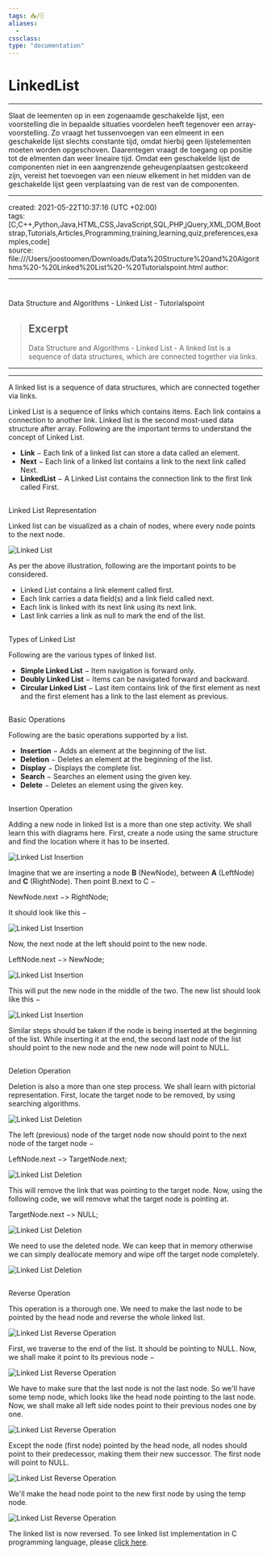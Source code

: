 ```yaml
---
tags: 📥️/🗄 
aliases:
  - 
cssclass: 
type: "documentation"
---
```

# LinkedList
---

Slaat de leementen op in een zogenaamde geschakelde lijst, een voorstelling die in bepaalde situaties voordelen heeft tegenover een array-voorstelling. Zo vraagt het tussenvoegen van een elmeent in een geschakelde  lijst slechts constante tijd, omdat hierbij geen lijstelementen moeten worden opgeschoven. Daarentegen vraagt de toegang op positie tot de elmenten dan weer lineaire tijd. 
Omdat een geschakelde lijst de componenten niet in een aangrenzende geheugenplaatsen gestcokeerd zijn, vereist het toevoegen van een nieuw elkement in het midden van de geschakelde lijst geen verplaatsing van de rest van de componenten.

---


created: 2021-05-22T10:37:16 (UTC +02:00)  
tags: \[C,C++,Python,Java,HTML,CSS,JavaScript,SQL,PHP,jQuery,XML,DOM,Bootstrap,Tutorials,Articles,Programming,training,learning,quiz,preferences,examples,code\]  
source: 
file:///Users/joostoomen/Downloads/Data%20Structure%20and%20Algorithms%20-%20Linked%20List%20-%20Tutorialspoint.html
author:

---

# 

Data Structure and Algorithms - Linked List - Tutorialspoint

> ## Excerpt
> 
> Data Structure and Algorithms - Linked List - A linked list is a sequence of data structures, which are connected together via links.

---

---

A linked list is a sequence of data structures, which are connected together via links.

Linked List is a sequence of links which contains items. Each link contains a connection to another link. Linked list is the second most-used data structure after array. Following are the important terms to understand the concept of Linked List.

-   **Link** − Each link of a linked list can store a data called an element.
-   **Next** − Each link of a linked list contains a link to the next link called Next.
-   **LinkedList** − A Linked List contains the connection link to the first link called First.

## 

Linked List Representation

Linked list can be visualized as a chain of nodes, where every node points to the next node.

![Linked List](https://www.tutorialspoint.com/data_structures_algorithms/images/linked_list.jpg)

As per the above illustration, following are the important points to be considered.

-   Linked List contains a link element called first.
-   Each link carries a data field(s) and a link field called next.
-   Each link is linked with its next link using its next link.
-   Last link carries a link as null to mark the end of the list.

## 

Types of Linked List

Following are the various types of linked list.

-   **Simple Linked List** − Item navigation is forward only.
-   **Doubly Linked List** − Items can be navigated forward and backward.
-   **Circular Linked List** − Last item contains link of the first element as next and the first element has a link to the last element as previous.

## 

Basic Operations

Following are the basic operations supported by a list.

-   **Insertion** − Adds an element at the beginning of the list.
-   **Deletion** − Deletes an element at the beginning of the list.
-   **Display** − Displays the complete list.
-   **Search** − Searches an element using the given key.
-   **Delete** − Deletes an element using the given key.

## 

Insertion Operation

Adding a new node in linked list is a more than one step activity. We shall learn this with diagrams here. First, create a node using the same structure and find the location where it has to be inserted.

![Linked List Insertion](https://www.tutorialspoint.com/data_structures_algorithms/images/linked_list_insertion_0.jpg)

Imagine that we are inserting a node **B** (NewNode), between **A** (LeftNode) and **C** (RightNode). Then point B.next to C −

NewNode.next −> RightNode;

It should look like this −

![Linked List Insertion](https://www.tutorialspoint.com/data_structures_algorithms/images/linked_list_insertion_1.jpg)

Now, the next node at the left should point to the new node.

LeftNode.next −> NewNode;

![Linked List Insertion](https://www.tutorialspoint.com/data_structures_algorithms/images/linked_list_insertion_2.jpg)

This will put the new node in the middle of the two. The new list should look like this −

![Linked List Insertion](https://www.tutorialspoint.com/data_structures_algorithms/images/linked_list_insertion_3.jpg)

Similar steps should be taken if the node is being inserted at the beginning of the list. While inserting it at the end, the second last node of the list should point to the new node and the new node will point to NULL.

## 

Deletion Operation

Deletion is also a more than one step process. We shall learn with pictorial representation. First, locate the target node to be removed, by using searching algorithms.

![Linked List Deletion](https://www.tutorialspoint.com/data_structures_algorithms/images/linked_list_deletion_0.jpg)

The left (previous) node of the target node now should point to the next node of the target node −

LeftNode.next −> TargetNode.next;

![Linked List Deletion](https://www.tutorialspoint.com/data_structures_algorithms/images/linked_list_deletion_1.jpg)

This will remove the link that was pointing to the target node. Now, using the following code, we will remove what the target node is pointing at.

TargetNode.next −> NULL;

![Linked List Deletion](https://www.tutorialspoint.com/data_structures_algorithms/images/linked_list_deletion_2.jpg)

We need to use the deleted node. We can keep that in memory otherwise we can simply deallocate memory and wipe off the target node completely.

![Linked List Deletion](https://www.tutorialspoint.com/data_structures_algorithms/images/linked_list_deletion_3.jpg)

## 

Reverse Operation

This operation is a thorough one. We need to make the last node to be pointed by the head node and reverse the whole linked list.

![Linked List Reverse Operation](https://www.tutorialspoint.com/data_structures_algorithms/images/linked_list_reverse_0.jpg)

First, we traverse to the end of the list. It should be pointing to NULL. Now, we shall make it point to its previous node −

![Linked List Reverse Operation](https://www.tutorialspoint.com/data_structures_algorithms/images/linked_list_reverse_1.jpg)

We have to make sure that the last node is not the last node. So we'll have some temp node, which looks like the head node pointing to the last node. Now, we shall make all left side nodes point to their previous nodes one by one.

![Linked List Reverse Operation](https://www.tutorialspoint.com/data_structures_algorithms/images/linked_list_reverse_2.jpg)

Except the node (first node) pointed by the head node, all nodes should point to their predecessor, making them their new successor. The first node will point to NULL.

![Linked List Reverse Operation](https://www.tutorialspoint.com/data_structures_algorithms/images/linked_list_reverse_3.jpg)

We'll make the head node point to the new first node by using the temp node.

![Linked List Reverse Operation](https://www.tutorialspoint.com/data_structures_algorithms/images/linked_list_reverse_4.jpg)

The linked list is now reversed. To see linked list implementation in C programming language, please [click here](https://www.tutorialspoint.com/data_structures_algorithms/linked_list_program_in_c.htm).